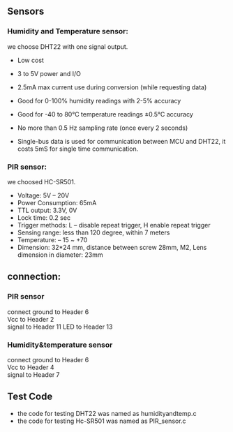 ## Sensors  
### Humidity and Temperature sensor:   
we choose DHT22 with one signal output.  
- Low cost  
- 3 to 5V power and I/O  
- 2.5mA max current use during conversion (while requesting data)  
- Good for 0-100% humidity readings with 2-5% accuracy  
- Good for -40 to 80°C temperature readings ±0.5°C accuracy  
- No more than 0.5 Hz sampling rate (once every 2 seconds)  

- Single-bus data is used for communication between MCU and DHT22, it costs 5mS for single time
communication.  

### PIR sensor:
we choosed HC-SR501.

- Voltage: 5V – 20V  
- Power Consumption: 65mA  
- TTL output: 3.3V, 0V  
- Lock time: 0.2 sec  
- Trigger methods: L – disable repeat trigger, H enable repeat trigger  
- Sensing range: less than 120 degree, within 7 meters  
- Temperature: – 15 ~ +70  
- Dimension: 32*24 mm, distance between screw 28mm, M2, Lens dimension in diameter: 23mm  

## connection:  
### PIR sensor  
connect ground to Header 6  
Vcc to Header 2  
signal to Header 11
LED to Header 13  
  
### Humidity&temperature sensor  
connect ground to Header 6  
Vcc to Header 4  
signal to Header 7 

## Test Code  

- the code for testing DHT22 was named as humidityandtemp.c
- the code for testing Hc-SR501 was named as PIR_sensor.c
